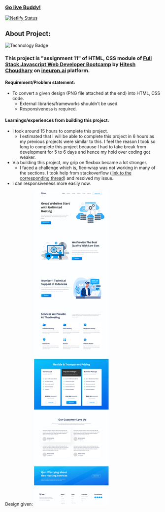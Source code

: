 ### [Go live Buddy!](https://tushar-ojha-hosting-landing-page.netlify.app/)

[![Netlify Status](https://api.netlify.com/api/v1/badges/08792b0d-05a4-4f99-97ad-0f08934f1468/deploy-status)](https://app.netlify.com/sites/tushar-ojha-web-design-landing-page/deploys)

## About Project: 
  ![Technology Badge](https://img.shields.io/badge/Technology-HTML%20%7C%20CSS-green)
  ### This project is "assignment 11" of HTML, CSS module of [Full Stack Javascript Web Developer Bootcamp](https://ineuron.ai/course/Full-Stack-Javascript-Web-Developer) by [Hitesh Choudhary](https://www.youtube.com/c/HiteshChoudharydotcom) on [ineuron.ai](https://ineuron.ai/) platform. 
  
#### Requirement/Problem statement: 
- To convert a given design (PNG file attached at the end) into HTML, CSS code.
    - External libraries/frameworks shouldn't be used.
    - Responsiveness is required.

#### Learnings/experiences from building this project:
- I took around 15 hours to complete this project.
  - I estimated that I will be able to complete this project in 6 hours as my previous projects were similar to this. I feel the reason I took so long to complete this project because I had to take break from development for 5 to 6 days and hence my hold over coding got weaker. 
- Via building this project, my grip on flexbox became a lot stronger.
  - I faced a challenge which is, flex-wrap was not working in many of the sections. I took help from stackoverflow ([link to the corresponding thread](https://stackoverflow.com/questions/44135352/flex-wrap-is-not-wrapping-when-i-reduce-the-window-size)) and resolved my issue.
- I can responsiveness more easily now.


Design given:
![Design](/Design.png)
